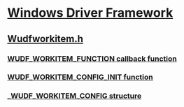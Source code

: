 # [Windows Driver Framework](../_wdf/index.md)
## [Wudfworkitem.h](index.md)
### [WUDF_WORKITEM_FUNCTION callback function](../wudfworkitem/nc-wudfworkitem-wudf_workitem_function.md)
### [WUDF_WORKITEM_CONFIG_INIT function](../wudfworkitem/nf-wudfworkitem-wudf_workitem_config_init.md)
### [_WUDF_WORKITEM_CONFIG structure](../wudfworkitem/ns-wudfworkitem-_wudf_workitem_config.md)
